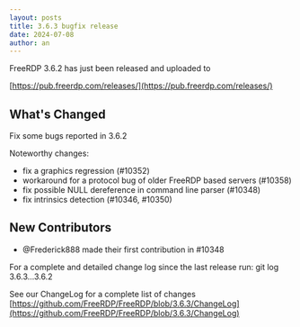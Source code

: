 ```yaml
---
layout: posts
title: 3.6.3 bugfix release
date: 2024-07-08
author: an
---
```


FreeRDP 3.6.2 has just been released and uploaded to

[https://pub.freerdp.com/releases/](https://pub.freerdp.com/releases/)

## What's Changed

Fix some bugs reported in 3.6.2

Noteworthy changes:
* fix a graphics regression (#10352)
* workaround for a protocol bug of older FreeRDP based servers (#10358)
* fix possible NULL dereference in command line parser (#10348)
* fix intrinsics detection (#10346, #10350)

## New Contributors
* @Frederick888 made their first contribution in #10348

For a complete and detailed change log since the last release run:
git log 3.6.3...3.6.2


See our ChangeLog for a complete list of changes [https://github.com/FreeRDP/FreeRDP/blob/3.6.3/ChangeLog](https://github.com/FreeRDP/FreeRDP/blob/3.6.3/ChangeLog)

